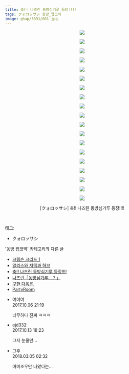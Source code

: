 ```yaml
---
title: 축!! 나즈린 동방심기루 등장!!!!
tags: クォロッサシ 동방_웹코믹
image: ghap/3831/001.jpg
---
```

<div class="article">
<p style="text-align: center; clear: none; float: none;"><img src="{{ site.nasurl }}/ghap/3831/001.jpg"/></p>
<p style="text-align: center; clear: none; float: none;"><img src="{{ site.nasurl }}/ghap/3831/002.jpg"/></p>
<p style="text-align: center; clear: none; float: none;"><img src="{{ site.nasurl }}/ghap/3831/003.jpg"/></p>
<p style="text-align: center; clear: none; float: none;"><img src="{{ site.nasurl }}/ghap/3831/004.jpg"/></p>
<p style="text-align: center; clear: none; float: none;"><img src="{{ site.nasurl }}/ghap/3831/005.jpg"/></p>
<p style="text-align: center; clear: none; float: none;"><img src="{{ site.nasurl }}/ghap/3831/006.jpg"/></p>
<p style="text-align: center; clear: none; float: none;"><img src="{{ site.nasurl }}/ghap/3831/007.jpg"/></p>
<p style="text-align: center; clear: none; float: none;"><img src="{{ site.nasurl }}/ghap/3831/008.jpg"/></p>
<p style="text-align: center; clear: none; float: none;"><img src="{{ site.nasurl }}/ghap/3831/009.jpg"/></p>
<p style="text-align: center; clear: none; float: none;"><img src="{{ site.nasurl }}/ghap/3831/010.jpg"/></p>
<p style="text-align: center; clear: none; float: none;"><img src="{{ site.nasurl }}/ghap/3831/011.jpg"/></p>
<p style="text-align: center; clear: none; float: none;"><img src="{{ site.nasurl }}/ghap/3831/012.jpg"/></p>
<p style="text-align: center; clear: none; float: none;"><img src="{{ site.nasurl }}/ghap/3831/013.jpg"/></p>
<p style="text-align: center; clear: none; float: none;"><img src="{{ site.nasurl }}/ghap/3831/014.jpg"/></p>
<p style="text-align: center; clear: none; float: none;"><img src="{{ site.nasurl }}/ghap/3831/015.jpg"/></p>
<p style="text-align: center; clear: none; float: none;"><img src="{{ site.nasurl }}/ghap/3831/016.jpg"/></p>
<p style="text-align: center; clear: none; float: none;"><img src="{{ site.nasurl }}/ghap/3831/017.jpg"/></p>
<p style="text-align: center; clear: none; float: none;"><img src="{{ site.nasurl }}/ghap/3831/018.jpg"/></p>
<p style="text-align: center; clear: none; float: none;"><img src="{{ site.nasurl }}/ghap/3831/019.jpg"/></p>
<p style="text-align: center; clear: none; float: none;">[クォロッサシ] 축!! 나즈린 동방심기루 등장!!!!</p>
<p><br/></p>
</div><div class="tagTrail">
<p>태그: </p>
<ul>
<li>クォロッサシ</li>
</ul>
</div><div class="another">
<p>'동방 웹코믹' 카테고리의 다른 글</p>
<ul>
<li><a href="/2017-10-06-ghap_3840">크림슨 크리드 1</a></li>
<li><a href="/2017-10-06-ghap_3832">앨리스와 저택과 허브</a></li>
<li><a href="/2017-10-06-ghap_3831">축!! 나즈린 동방심기루 등장!!!!</a></li>
<li><a href="/2017-10-06-ghap_3830">나즈린「동방심기루…？」</a></li>
<li><a href="/2017-10-02-ghap_3810">구한 다음은,</a></li>
<li><a href="/2017-09-25-ghap_3784">PartyRoom</a></li>
</ul>
</div><div class="cb_module cb_fluid">
<div class="cb_wrt cb_profile">
<div class="comment">
<ul>
<li class="cb_thumb_off" id="comment15098452">
<div class="cb_comment_area">
<div class="cb_info_area">
<div class="cb_section">
<span class="cb_nick_name">여야여</span>
</div>
<div class="cb_section">
<span class="cb_date">2017.10.06 21:19 </span>
</div>
</div>
<div class="cb_dsc_comment">
<p class="cb_dsc">
											너무하다 진짜 ㅋㅋㅋ
										</p>
</div>
</div></li>
<li class="cb_thumb_off" id="comment15104407">
<div class="cb_comment_area">
<div class="cb_info_area">
<div class="cb_section">
<span class="cb_nick_name">ejd332</span>
</div>
<div class="cb_section">
<span class="cb_date">2017.10.13 18:23 </span>
</div>
</div>
<div class="cb_dsc_comment">
<p class="cb_dsc">
											그저 눈물만...
										</p>
</div>
</div></li>
<li class="cb_thumb_off" id="comment15212586">
<div class="cb_comment_area">
<div class="cb_info_area">
<div class="cb_section">
<span class="cb_nick_name">그후</span>
</div>
<div class="cb_section">
<span class="cb_date">2018.03.05 02:32 </span>
</div>
</div>
<div class="cb_dsc_comment">
<p class="cb_dsc">
											마미조우만 나왔다는...
										</p>
</div>
</div></li>
</ul>
</div>
</div><!-- commentList close -->
</div>